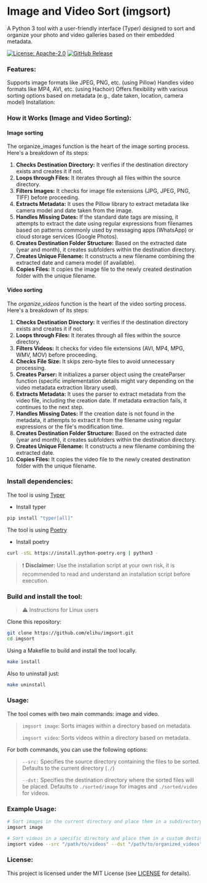 # Image and Video Sort (imgsort)

A Python 3 tool with a user-friendly interface (Typer) designed to sort and organize your photo and video galleries based on their embedded metadata.

[![License: Apache-2.0][license-img]][license] [![GitHub Release][release-img]][release]

### Features:

Supports image formats like JPEG, PNG, etc. (using Pillow)
Handles video formats like MP4, AVI, etc. (using Hachoir)
Offers flexibility with various sorting options based on metadata (e.g., date taken, location, camera model)
Installation:

### How it Works (Image and Video Sorting):

#### Image sorting
The organize_images function is the heart of the image sorting process. Here's a breakdown of its steps:

1. **Checks Destination Directory:** It verifies if the destination directory exists and creates it if not.
1. **Loops through Files:** It iterates through all files within the source directory.
1. **Filters Images:** It checks for image file extensions (JPG, JPEG, PNG, TIFF) before proceeding.
1. **Extracts Metadata:** It uses the Pillow library to extract metadata like camera model and date taken from the image.
1. **Handles Missing Dates:** If the standard date tags are missing, it attempts to extract the date using regular expressions from filenames based on patterns commonly used by messaging apps (WhatsApp) or cloud storage services (Google Photos).
1. **Creates Destination Folder Structure:** Based on the extracted date (year and month), it creates subfolders within the destination directory.
1. **Creates Unique Filename:** It constructs a new filename combining the extracted date and camera model (if available).
1. **Copies Files:** It copies the image file to the newly created destination folder with the unique filename.

#### Video sorting
The *organize_videos* function is the heart of the video sorting process. Here's a breakdown of its steps:

1. **Checks Destination Directory:** It verifies if the destination directory exists and creates it if not.
1. **Loops through Files:** It iterates through all files within the source directory.
1. **Filters Videos:** It checks for video file extensions (AVI, MP4, MPG, WMV, MOV) before proceeding.
1. **Checks File Size:** It skips zero-byte files to avoid unnecessary processing.
1. **Creates Parser:** It initializes a parser object using the createParser function (specific implementation details might vary depending on the video metadata extraction library used).
1. **Extracts Metadata:** It uses the parser to extract metadata from the video file, including the creation date. If metadata extraction fails, it continues to the next step.
1. **Handles Missing Dates:** If the creation date is not found in the metadata, it attempts to extract it from the filename using regular expressions or the file's modification time.
1. **Creates Destination Folder Structure:** Based on the extracted date (year and month), it creates subfolders within the destination directory.
1. **Creates Unique Filename:** It constructs a new filename combining the extracted date.
1. **Copies Files:** It copies the video file to the newly created destination folder with the unique filename.

### Install dependencies:

The tool is using [Typer](https://typer.tiangolo.com/tutorial/)

- Install typer 
```bash
pip install "typer[all]"
```

The tool is using [Poetry](https://python-poetry.org)

- Install poetry 
```bash
curl -sSL https://install.python-poetry.org | python3 -
```
> ❗ **Disclaimer:** Use the installation script at your own risk, it is recommended to read and understand an installation script before execution.

### Build and install the tool:

> ⚠️ Instructions for Linux users

Clone this repository:

```bash
git clone https://github.com/elihu/imgsort.git
cd imgsort
```
Using a Makefile to build and install the tool locally. 

```bash
make install
```

Also to uninstall just:

```bash
make uninstall
```

### Usage:

The tool comes with two main commands: image and video.

> `imgsort image`: Sorts images within a directory based on metadata.
> 
> `imgsort video`: Sorts videos within a directory based on metadata.

For both commands, you can use the following options:


> `--src:` Specifies the source directory containing the files to be sorted. Defaults to the current directory (`./`)
> 
> `--dst:` Specifies the destination directory where the sorted files will be placed. Defaults to `./sorted/image` for images and `./sorted/video` for videos.

### Example Usage:

```bash
# Sort images in the current directory and place them in a subdirectory called "sorted/image"
imgsort image

# Sort videos in a specific directory and place them in a custom destination directory
imgsort video --src "/path/to/videos" --dst "/path/to/organized_videos"
```

<!-- 
### Contributing:

We welcome contributions to improve this tool! Please refer to the CONTRIBUTING.md file for guidelines. -->

### License:

This project is licensed under the MIT License (see [LICENSE] for details).

[license]: https://github.com/elihu/imgsort/blob/main/LICENSE
[license-img]: https://img.shields.io/github/license/elihu/imgsort?style=flat&logo=apache
[release]: https://github.com/elihu/imgsort/releases/
[release-img]: https://img.shields.io/github/v/release/elihu/imgsort?logo=github